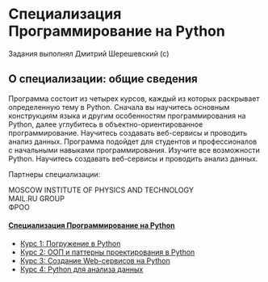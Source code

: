 # Специализация Программирование на Python   

Задания выполнял Дмитрий Шерешевский (с)

## О специализации: общие сведения
Программа состоит из четырех курсов, каждый из которых раскрывает определенную тему в Python. Сначала вы научитесь основным конструкциям языка и другим особенностям программирования на Python, далее углубитесь в объектно-ориентированное программирование. Научитесь создавать веб-сервисы и проводить анализ данных. Программа подойдет для студентов и профессионалов с начальными навыками программирования.
Изучите все возможности Python. Научитесь создавать веб-сервисы и проводить анализ данных.

Партнеры специализации:

MOSCOW INSTITUTE OF PHYSICS AND TECHNOLOGY   
MAIL.RU GROUP   
ФРОО   

#### [Специализация Программирование на Python](https://www.coursera.org/specializations/programming-in-python)

- [Курс 1: Погружение в Python](https://www.coursera.org/learn/diving-in-python/home/welcome)
- [Курс 2: ООП и паттерны проектирования в Python](https://www.coursera.org/learn/oop-patterns-python/home/welcome)
- [Курс 3: Создание Web-сервисов на Python](https://www.coursera.org/learn/python-for-web/home/welcome)
- [Курс 4: Python для анализа данных](https://www.coursera.org/learn/python-for-data-science/home/welcome)